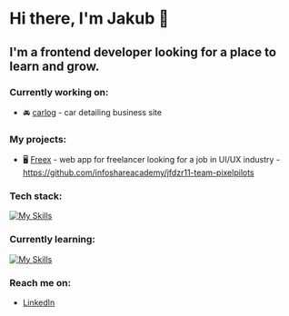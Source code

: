 # Hi there, I'm Jakub 👋
## I'm a frontend developer looking for a place to learn and grow.

### Currently working on:
- :oncoming_automobile: [carlog](https://github.com/kubameyza/carlog) - car detailing business site

### My projects:
- :desktop_computer: [Freex](https://freex-5f6e8.web.app) - web app for freelancer looking for a job in UI/UX industry - https://github.com/infoshareacademy/jfdzr11-team-pixelpilots

### Tech stack:
[![My Skills](https://skillicons.dev/icons?i=react,redux,js,html,css,firebase,git)](https://skillicons.dev)

### Currently learning:
[![My Skills](https://skillicons.dev/icons?i=typescript,jest)](https://skillicons.dev)

### Reach me on:
- [LinkedIn](https://www.linkedin.com/in/jakub-meyza)

<!--
**kubameyza/kubameyza** is a ✨ _special_ ✨ repository because its `README.md` (this file) appears on your GitHub profile.

Here are some ideas to get you started:

- 🔭 I’m currently working on ...
- 🌱 I’m currently learning ...
- 👯 I’m looking to collaborate on ...
- 🤔 I’m looking for help with ...
- 💬 Ask me about ...
- 📫 How to reach me: ...
- 😄 Pronouns: ...
- ⚡ Fun fact: ...
-->
